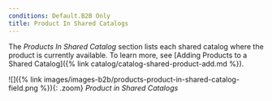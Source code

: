 ```yaml
---
conditions: Default.B2B Only
title: Product In Shared Catalogs
---
```


The _Products In Shared Catalog_ section lists each shared catalog where the product is currently available. To learn more, see [Adding Products to a Shared Catalog]({% link catalog/catalog-shared-product-add.md %}).

![]({% link images/images-b2b/products-product-in-shared-catalog-field.png %}){: .zoom}
_Product in Shared Catalogs_
